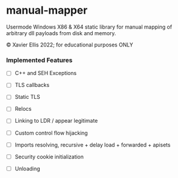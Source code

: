 # manual-mapper


Usermode Windows X86 & X64 static library for manual mapping of arbitrary dll payloads from disk and memory.

© Xavier Ellis 2022; for educational purposes ONLY

### Implemented Features

- [ ] C++ and SEH Exceptions
- [ ] TLS callbacks
- [ ] Static TLS
- [ ] Relocs
- [ ] Linking to LDR / appear legitimate
- [ ] Custom control flow hijacking
- [ ] Imports resolving, recursive + delay load + forwarded + apisets
- [ ] Security cookie initialization
- [ ] Unloading

